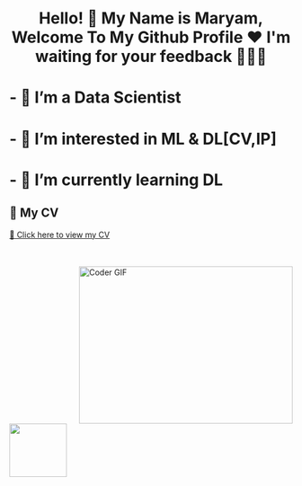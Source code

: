 <h1 align="center">Hello! 👋 <!-- <img src="https://raw.githubusercontent.com/MartinHeinz/MartinHeinz/master/wave.gif" width="25px"> --> My Name is Maryam, Welcome To My Github Profile ♥ I'm waiting for your feedback 👀👩‍💻
	
# - 👋 I’m a Data Scientist

# - 👀 I’m interested in ML & DL[CV,IP]

# - 🌱 I’m currently learning DL


## 📄 My CV  
[🔗 Click here to view my CV]([https://github.com/username/repository-name/blob/main/CV.pdf](https://drive.google.com/file/d/1FWERIzHQK3YMdgsslBHUprO49KVtQVtj/view))


</h1>

<!-- <img src="https://github.com/Govindv7555/Govindv7555/blob/main/49e76e0596857673c5c80c85b84394c1.gif" width=1000px height=95px> -->

<br/>
<br/>

<img align="right" src="https://media.giphy.com/media/SWoSkN6DxTszqIKEqv/giphy.gif" alt="Coder GIF" width="380" height="280">




	

<img align="center" src="https://github.com/Govindv7555/Govindv7555/blob/main/49e76e0596857673c5c80c85b84394c1.gif" width= 45% height=95px>


